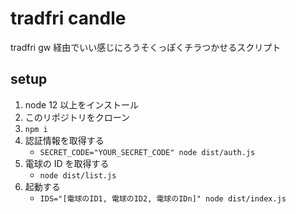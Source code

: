 # tradfri candle

tradfri gw 経由でいい感じにろうそくっぽくチラつかせるスクリプト

## setup

1. node 12 以上をインストール
2. このリポジトリをクローン
3. `npm i`
4. 認証情報を取得する
   - `SECRET_CODE="YOUR_SECRET_CODE" node dist/auth.js`
5. 電球の ID を取得する
   - `node dist/list.js`
6. 起動する
   - `IDS="[電球のID1, 電球のID2, 電球のIDn]" node dist/index.js`
